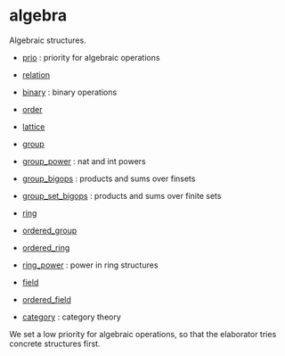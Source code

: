 algebra
=======

Algebraic structures.

* [prio](prio.lean) : priority for algebraic operations
* [relation](relation.lean)
* [binary](binary.lean) : binary operations
* [order](order.lean)
* [lattice](lattice.lean)
* [group](group.lean)
* [group_power](group_power.lean) : nat and int powers
* [group_bigops](group_bigops.lean) : products and sums over finsets
* [group_set_bigops](group_set_bigops.lean) : products and sums over finite sets
* [ring](ring.lean)
* [ordered_group](ordered_group.lean)
* [ordered_ring](ordered_ring.lean)
* [ring_power](ring_power.lean) : power in ring structures
* [field](field.lean)
* [ordered_field](ordered_field.lean)

* [category](category/category.md) : category theory

We set a low priority for algebraic operations, so that the elaborator tries concrete structures first.